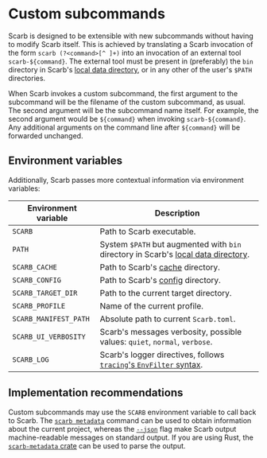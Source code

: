 # Custom subcommands

Scarb is designed to be extensible with new subcommands without having to modify Scarb itself.
This is achieved by translating a Scarb invocation of the form `scarb (?<command>[^ ]+)` into an invocation of an
external tool `scarb-${command}`.
The external tool must be present in (preferably) the `bin` directory in Scarb's [local data directory][dirs], or in any
other of the user's `$PATH` directories.

When Scarb invokes a custom subcommand, the first argument to the subcommand will be the filename of the custom
subcommand, as usual.
The second argument will be the subcommand name itself.
For example, the second argument would be `${command}` when invoking `scarb-${command}`.
Any additional arguments on the command line after `${command}` will be forwarded unchanged.

## Environment variables

Additionally, Scarb passes more contextual information via environment variables:

| Environment variable  | Description                                                                                |
| --------------------- | ------------------------------------------------------------------------------------------ |
| `SCARB`               | Path to Scarb executable.                                                                  |
| `PATH`                | System `$PATH` but augmented with `bin` directory in Scarb's [local data directory][dirs]. |
| `SCARB_CACHE`         | Path to Scarb's [cache][dirs] directory.                                                   |
| `SCARB_CONFIG`        | Path to Scarb's [config][dirs] directory.                                                  |
| `SCARB_TARGET_DIR`    | Path to the current target directory.                                                      |
| `SCARB_PROFILE`       | Name of the current profile.                                                               |
| `SCARB_MANIFEST_PATH` | Absolute path to current `Scarb.toml`.                                                     |
| `SCARB_UI_VERBOSITY`  | Scarb's messages verbosity, possible values: `quiet`, `normal`, `verbose`.                 |
| `SCARB_LOG`           | Scarb's logger directives, follows [`tracing`'s `EnvFilter` syntax][tracing-env-filter].   |

## Implementation recommendations

Custom subcommands may use the `SCARB` environment variable to call back to Scarb.
The [`scarb metadata`](./scarb-metadata) command can be used to obtain information about the current project,
whereas the [`--json`](./json-output) flag make Scarb output machine-readable messages on standard output.
If you are using Rust, the [`scarb-metadata` crate](https://crates.io/crates/scarb-metadata) can be used to parse the
output.

[dirs]: ../reference/global-directories
[tracing-env-filter]: https://docs.rs/tracing-subscriber/latest/tracing_subscriber/filter/struct.EnvFilter.html#directives
